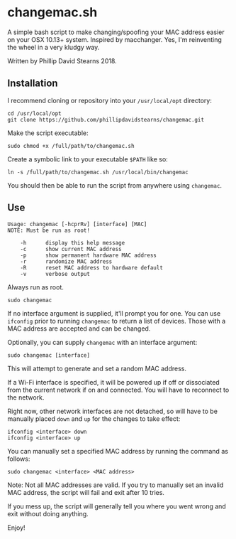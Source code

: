 # changemac.sh

A simple bash script to make changing/spoofing your MAC address easier on your OSX 10.13+ system. Inspired by macchanger. Yes, I'm reinventing the wheel in a very kludgy way.

Written by Phillip David Stearns 2018.

## Installation

I recommend cloning or repository into your `/usr/local/opt` directory:

```
cd /usr/local/opt
git clone https://github.com/phillipdavidstearns/changemac.git
```

Make the script executable:

```
sudo chmod +x /full/path/to/changemac.sh
```

Create a symbolic link to your executable `$PATH` like so:

```
ln -s /full/path/to/changemac.sh /usr/local/bin/changemac
```

You should then be able to run the script from anywhere using `changemac`.

## Use

```
Usage: changemac [-hcprRv] [interface] [MAC]
NOTE: Must be run as root!

	-h		display this help message
	-c		show current MAC address
	-p		show permanent hardware MAC address
	-r		randomize MAC address
	-R		reset MAC address to hardware default
	-v		verbose output
```

Always run as root.

```
sudo changemac
```

If no interface argument is supplied, it'll prompt you for one. You can use `ifconfig` prior to running `changemac` to return a list of devices. Those with a MAC address are accepted and can be changed.

Optionally, you can supply `changemac` with an interface argument:

```
sudo changemac [interface]
```

This will attempt to generate and set a random MAC address.

If a Wi-Fi interface is specified, it will be powered up if off or dissociated from the current network if on and connected. You will have to reconnect to the network.

Right now, other network interfaces are not detached, so will have to be manually placed `down` and `up` for the changes to take effect:

```
ifconfig <interface> down
ifconfig <interface> up
``` 

You can manually set a specified MAC address by running the command as follows:

```
sudo changemac <interface> <MAC address>
```

Note: Not all MAC addresses are valid. If you try to manually set an invalid MAC address, the script will fail and exit after 10 tries.

If you mess up, the script will generally tell you where you went wrong and exit without doing anything.

Enjoy!